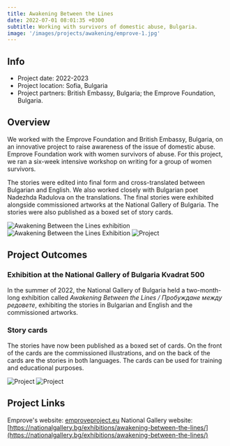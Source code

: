 ```yaml
---
title: Awakening Between the Lines
date: 2022-07-01 08:01:35 +0300
subtitle: Working with survivors of domestic abuse, Bulgaria.
image: '/images/projects/awakening/emprove-1.jpg'
---
```


## Info 
- Project date: 2022-2023
- Project location: Sofia, Bulgaria
- Project partners: British Embassy, Bulgaria; the Emprove Foundation, Bulgaria.

## Overview
We worked with the Emprove Foundation and British Embassy, Bulgaria, on an innovative project to raise awareness of the issue of domestic abuse. Emprove Foundation work with women survivors of abuse. For this project, we ran a six-week intensive workshop on writing for a group of women survivors.

The stories were edited into final form and cross-translated between Bulgarian and English. We also worked closely with Bulgarian poet Nadezhda Radulova on the translations. The final stories were exhibited alongside commissioned artworks at the National Gallery of Bulgaria. The stories were also published as a boxed set of story cards.

<div class="gallery-box">
  <div class="gallery">
    <img src="/images/projects/awakening/snapshot.jpg" loading="lazy" alt="Awakening Between the Lines exhibition">
    <img src="/images/projects/awakening/exhibition.jpg" loading="lazy" alt="Awakening Between the Lines Exhibition">
    <img src="/images/projects/awakening/box.jpg" loading="lazy" alt="Project">
  </div>
  </div>

## Project Outcomes
### Exhibition at the National Gallery of Bulgaria Kvadrat 500
In the summer of 2022, the National Gallery of Bulgaria held a two-month-long exhibition called *Awakening Between the Lines / Пробуждане между редовете*, exhibiting the stories in Bulgarian and English and the commissioned artworks.

### Story cards
The stories have now been published as a boxed set of cards. On the front of the cards are the commissioned illustrations, and on the back of the cards are the stories in both languages. The cards can be used for training and educational purposes.

<div class="gallery-box">
  <div class="gallery">
    <img src="/images/projects/awakening/stars-story.jpg" loading="lazy" alt="Project">
    <img src="/images/projects/awakening/stars.jpg" loading="lazy" alt="Project">
  </div>
</div>

## Project Links
Emprove's website: [emproveproject.eu](https://emproveproject.eu)
National Gallery website: [https://nationalgallery.bg/exhibitions/awakening-between-the-lines/](https://nationalgallery.bg/exhibitions/awakening-between-the-lines/)

